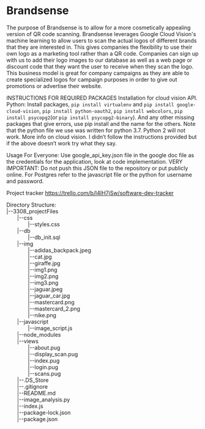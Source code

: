 # Brandsense

The purpose of Brandsense is to allow for a more cosmetically appealing version of QR code scanning. Brandsense leverages Google Cloud Vision's machine learning to allow users to scan the actual logos of different brands that they are interested in. This gives companies the flexibility to use their own logo as a marketing tool rather than a QR code. Companies can sign up with us to add their logo images to our database as well as a web page or discount code that they want the user to receive when they scan the logo. This business model is great for company campaigns as they are able to create specialized logos for campaign purposes in order to give out promotions or advertise their website. 


INSTRUCTIONS FOR REQUIRED PACKAGES
Installation for cloud vision API.
Python: Install packages, `pip install virtualenv` and `pip install google-cloud-vision`, `pip install python-oauth2`, `pip install webcolors`,  `pip install psycopg2`(or `pip install psycopg2-binary`). And any other missing packages that give errors, use pip install and the name for the others. Note that the python file we use was written for python 3.7. Python 2 will not work.
More info on cloud vision. I didn’t follow the instructions provided but if the above doesn’t work try what they say.

Usage For Everyone: 
Use google_api_key.json file in the google doc file as the credentials for the application, look at code implementation. 
VERY IMPORTANT: Do not push this JSON file to the repository or put publicly online.
For Postgres refer to the javascript file or the python for username and password.


Project tracker
https://trello.com/b/l4IH7jSw/software-dev-tracker


Directory Structure:     
|--3308_projectFiles   
&emsp;&emsp;|--css  
&emsp;&emsp;&emsp;&emsp;|--styles.css  
&emsp;&emsp;|--db   
&emsp;&emsp;&emsp;&emsp;|--db_init.sql   
&emsp;&emsp;|--img  
&emsp;&emsp;&emsp;&emsp;|--adidas_backpack.jpeg   
&emsp;&emsp;&emsp;&emsp;|--cat.jpg   
&emsp;&emsp;&emsp;&emsp;|--giraffe.jpg   
&emsp;&emsp;&emsp;&emsp;|--img1.png   
&emsp;&emsp;&emsp;&emsp;|--img2.png   
&emsp;&emsp;&emsp;&emsp;|--img3.png   
&emsp;&emsp;&emsp;&emsp;|--jaguar.jpeg   
&emsp;&emsp;&emsp;&emsp;|--jaguar_car.jpg   
&emsp;&emsp;&emsp;&emsp;|--mastercard.png   
&emsp;&emsp;&emsp;&emsp;|--mastercard_2.png   
&emsp;&emsp;&emsp;&emsp;|--nike.png   
&emsp;&emsp;|--javascript   
&emsp;&emsp;&emsp;&emsp;|--image_script.js   
&emsp;&emsp;|--node_modules   
&emsp;&emsp;|--views   
&emsp;&emsp;&emsp;&emsp;|--about.pug   
&emsp;&emsp;&emsp;&emsp;|--display_scan.pug   
&emsp;&emsp;&emsp;&emsp;|--index.pug   
&emsp;&emsp;&emsp;&emsp;|--login.pug   
&emsp;&emsp;&emsp;&emsp;|--scans.pug   
&emsp;&emsp;|--.DS_Store   
&emsp;&emsp;|--.gitignore   
&emsp;&emsp;|--README.md   
&emsp;&emsp;|--image_analysis.py   
&emsp;&emsp;|--index.js   
&emsp;&emsp;|--package-lock.json   
&emsp;&emsp;|--package.json   
